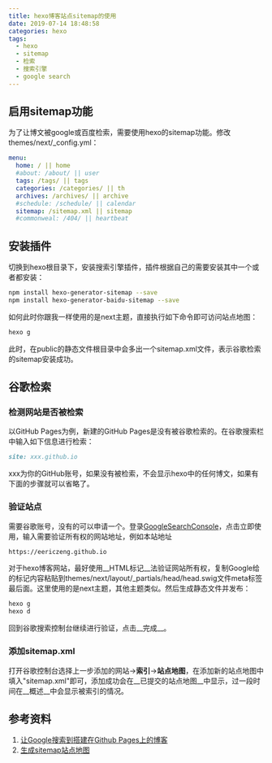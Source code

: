 ```yaml
---
title: hexo博客站点sitemap的使用
date: 2019-07-14 18:48:58
categories: hexo
tags:
  - hexo
  - sitemap
  - 检索
  - 搜索引擎
  - google search
---
```

## 启用sitemap功能
为了让博文被google或百度检索，需要使用hexo的sitemap功能。修改themes/next/_config.yml：
```yml
menu:
  home: / || home
  #about: /about/ || user
  tags: /tags/ || tags
  categories: /categories/ || th
  archives: /archives/ || archive
  #schedule: /schedule/ || calendar
  sitemap: /sitemap.xml || sitemap
  #commonweal: /404/ || heartbeat
```
## 安装插件
切换到hexo根目录下，安装搜索引擎插件，插件根据自己的需要安装其中一个或者都安装：
```bash
npm install hexo-generator-sitemap --save
npm install hexo-generator-baidu-sitemap --save
```
如何此时你跟我一样使用的是next主题，直接执行如下命令即可访问站点地图：
```bash
hexo g
```
此时，在public的静态文件根目录中会多出一个sitemap.xml文件，表示谷歌检索的sitemap安装成功。
## 谷歌检索
### 检测网站是否被检索
以GitHub Pages为例，新建的GitHub Pages是没有被谷歌检索的。在谷歌搜索栏中输入如下信息进行检索：
```md
site: xxx.github.io
```
xxx为你的GitHub账号，如果没有被检索，不会显示hexo中的任何博文，如果有下面的步骤就可以省略了。
### 验证站点
需要谷歌账号，没有的可以申请一个。登录[GoogleSearchConsole](https://www.google.com/webmasters/tools)，点击立即使用，输入需要验证所有权的网站地址，例如本站地址
```md
https://eericzeng.github.io
```
对于hexo博客网站，最好使用__HTML标记__法验证网站所有权，复制Google给的标记内容粘贴到themes/next/layout/_partials/head/head.swig文件meta标签最后面。这里使用的是next主题，其他主题类似。然后生成静态文件并发布：
```bash
hexo g
hexo d
```
回到谷歌搜索控制台继续进行验证，点击__完成__。
### 添加sitemap.xml
打开谷歌控制台选择上一步添加的网站->__索引__->__站点地图__，在添加新的站点地图中填入"sitemap.xml"即可，添加成功会在__已提交的站点地图__中显示，过一段时间在__概述__中会显示被索引的情况。
## 参考资料
1. [让Google搜索到搭建在Github Pages上的博客](https://jactor-sue.github.io/zh-CN/how-blog-on-githubpages-can-be-searched-by-google/)
2. [生成sitemap站点地图](https://www.jianshu.com/p/9c2d6db2f855)
